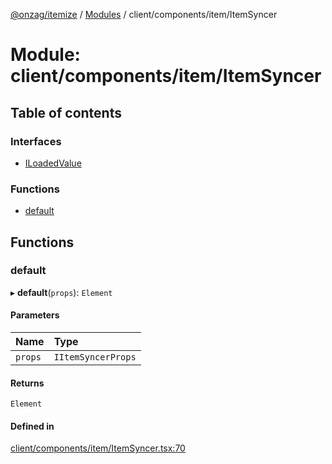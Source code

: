 [@onzag/itemize](../README.md) / [Modules](../modules.md) / client/components/item/ItemSyncer

# Module: client/components/item/ItemSyncer

## Table of contents

### Interfaces

- [ILoadedValue](../interfaces/client_components_item_ItemSyncer.ILoadedValue.md)

### Functions

- [default](client_components_item_ItemSyncer.md#default)

## Functions

### default

▸ **default**(`props`): `Element`

#### Parameters

| Name | Type |
| :------ | :------ |
| `props` | `IItemSyncerProps` |

#### Returns

`Element`

#### Defined in

[client/components/item/ItemSyncer.tsx:70](https://github.com/onzag/itemize/blob/59702dd5/client/components/item/ItemSyncer.tsx#L70)
